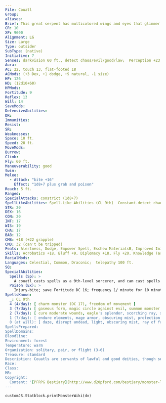 ```yaml
---
File: Couatl
Group: 
aliases: 
Brief: This great serpent has multicolored wings and eyes that glimmer with intense awareness.
CR: 10
XP: 9600
Alignment: LG
Size: Large
Type: outsider
SubType: (native)
Initiative: 7
Senses: darkvision 60 ft., detect chaos/evil/good/law;  Perception +23
Aura: 
AC: 22, touch 13, flat-footed 18
ACMods: (+3 Dex, +1 dodge, +9 natural, -1 size)
HP: 126
HD: (12d10+60)
HPMods: 
Fortitude: 9
Reflex: 13
Will: 14
SaveMods: 
DefensiveAbilities: 
DR: 
Immunities: 
Resist: 
SR: 
Weaknesses: 
Space: 10 ft.
Speed: 20 ft.
MoveMods: 
Burrow: 
Climb: 
Fly: 60 ft.
Maneuverability: good
Swim: 
Melee: 
  - Attack: "bite +16"
    Effect: "1d8+7 plus grab and poison"
Reach: 5 ft.
Ranged: 
SpecialAttacks: constrict (1d8+7)
SpellLikeAbilities: Spell-Like Abilities (CL 9th)  Constant-detect chaos, detect evil, detect good, detect law At will-detect thoughts (DC 15), ethereal jaunt (CL 16th), invisibility, plane shift (DC 20)
STR: 20
DEX: 16
CON: 20
INT: 17
WIS: 19
CHA: 17
BAB: 12
CMB: +18 (+22 grapple)
CMD: 32 (can't be tripped)
Feats: Alertness, Dodge, Empower Spell, Eschew MaterialsB, Improved Initiative, Iron Will, Lightning Reflexes
Skills: Acrobatics +18, Bluff +9, Diplomacy +18, Fly +20, Knowledge (arcana) +9, Knowledge (religion) +12, Perception +23, Sense Motive +15, Spellcraft +15, Survival +16, Use Magic Device +18
RacialMods: 
Languages: Celestial, Common, Draconic;  telepathy 100 ft.
SQ: 
SpecialAbilities:
  Spells (Sp): >
    A couatl casts spells as a 9th-level sorcerer, and can cast spells from the cleric list as well as those normally available to a sorcerer. Cleric spells are considered arcane spells for a couatl, meaning that the creature does not need a divine focus to cast them.
  Poison (Ex): >
    Injury-bite; save Fortitude DC 16; frequency 1/ minute for 10 minutes; effect 1d4 Str; cure 2 consecutive saves. The DC is Constitution-based.
SpellsKnown:
  _: CL 9th
  4 (4/day): [ charm monster (DC 17), freedom of movement ]
  3 (7/day): [ gaseous form, magic circle against evil, summon monster III ]
  2 (7/day): [ cure moderate wounds, eagle's splendor, scorching ray, silence (DC 15) ]
  1 (7/day): [ endure elements, mage armor, obscuring mist, protection from chaos, true strike ]
  0 (at will): [ daze, disrupt undead, light, obscuring mist, ray of frost, read magic, resistance, stabilize ]
SpellsPrepared: 
SpellDomains: 
Bloodline: 
Environment: forest
Temperature: warm
Organization: solitary, pair, or flight (3-6)
Treasure: standard
Description: Couatls are servants of lawful and good deities, though some operate independently of any greater being. Respected and admired for their wisdom and beauty, they try to steer mortals onto the right path and use their powers to fight evil, particularly those known to shift between the planes.  Some couatls are viewed as benevolent gods by isolated societies, and while most couatls cringe at the thought of pretending to be a god, they allow such misconceptions to continue since they allow the couatls to guide and coax these societies onto paths of peace and cooperation with their neighbors. A couatl is about 12 feet long, with a wingspan of about 15 feet. It weighs 1,800 pounds.  As native outsiders, couatls must eat. They prefer the same foods as true snakes, such as mammals and birds, though they have been known to eat evil humanoids.
Race: 
Class: 
MR: 
Copyright:
  Content: '[PFRPG Bestiary](http://www.d20pfsrd.com/bestiary/monster-listings/outsiders/couatl)'
---
```

```dataviewjs
customJS.Statblock.printMonsterWiki(dv)
```
